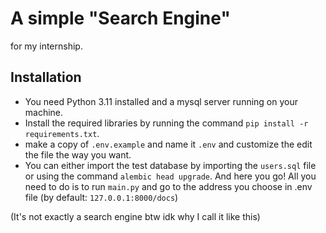 # A simple "Search Engine"
for my internship.

## Installation
- You need Python 3.11 installed and a mysql server running on your machine.
- Install the required libraries by running the command `pip install -r requirements.txt`.
- make a copy of `.env.example` and name it `.env` and customize the edit the file the way you want.
- You can either import the test database by importing the `users.sql` file or using the command `alembic head upgrade`.
And here you go!
All you need to do is to run `main.py` and go to the address you choose in .env file (by default: `127.0.0.1:8000/docs`)

(It's not exactly a search engine btw idk why I call it like this)
